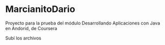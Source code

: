 # MarcianitoDario
Proyecto para la prueba del módulo Desarrollando Aplicaciones con Java en Andorid, de Coursera

Subí los archivos
